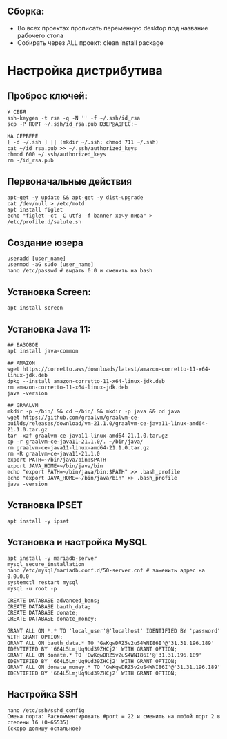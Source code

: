 ## Сборка:

- Во всех проектах прописать переменную desktop под название рабочего стола
- Собирать через ALL проект: clean install package

# Настройка дистрибутива

## Проброс ключей:

```
У СЕБЯ
ssh-keygen -t rsa -q -N '' -f ~/.ssh/id_rsa
scp -P ПОРТ ~/.ssh/id_rsa.pub ЮЗЕР@АДРЕС:~

НА СЕРВЕРЕ
[ -d ~/.ssh ] || (mkdir ~/.ssh; chmod 711 ~/.ssh)
cat ~/id_rsa.pub >> ~/.ssh/authorized_keys
chmod 600 ~/.ssh/authorized_keys
rm ~/id_rsa.pub
```

## Первоначальные действия

```
apt-get -y update && apt-get -y dist-upgrade
cat /dev/null > /etc/motd
apt install figlet
echo "figlet -ct -C utf8 -f banner хочу пива" > /etc/profile.d/salute.sh
```

## Создание юзера

```
useradd [user_name]
usermod -aG sudo [user_name]
nano /etc/passwd # выдать 0:0 и сменить на bash
```

## Установка Screen:

```
apt install screen
```

## Установка Java 11:

```
## БАЗОВОЕ
apt install java-common

## AMAZON
wget https://corretto.aws/downloads/latest/amazon-corretto-11-x64-linux-jdk.deb
dpkg --install amazon-corretto-11-x64-linux-jdk.deb
rm amazon-corretto-11-x64-linux-jdk.deb
java -version

## GRAALVM
mkdir -p ~/bin/ && cd ~/bin/ && mkdir -p java && cd java
wget https://github.com/graalvm/graalvm-ce-builds/releases/download/vm-21.1.0/graalvm-ce-java11-linux-amd64-21.1.0.tar.gz
tar -xzf graalvm-ce-java11-linux-amd64-21.1.0.tar.gz
cp -r graalvm-ce-java11-21.1.0/. ~/bin/java/
rm graalvm-ce-java11-linux-amd64-21.1.0.tar.gz
rm -R graalvm-ce-java11-21.1.0
export PATH=~/bin/java/bin:$PATH
export JAVA_HOME=~/bin/java/bin
echo "export PATH=~/bin/java/bin:$PATH" >> .bash_profile
echo "export JAVA_HOME=~/bin/java/bin" >> .bash_profile
java -version
```

## Установка IPSET

```
apt install -y ipset
```

## Установка и настройка MySQL

```
apt install -y mariadb-server
mysql_secure_installation
nano /etc/mysql/mariadb.conf.d/50-server.cnf # заменить адрес на 0.0.0.0
systemctl restart mysql
mysql -u root -p

CREATE DATABASE advanced_bans;
CREATE DATABASE bauth_data;
CREATE DATABASE donate;
CREATE DATABASE donate_money;

GRANT ALL ON *.* TO 'local_user'@'localhost' IDENTIFIED BY 'password' WITH GRANT OPTION;
GRANT ALL ON bauth_data.* TO 'GwKqwDRZ5v2uS4WNI86I'@'31.31.196.189' IDENTIFIED BY '664L5LmjUq9Ud39ZHCj2' WITH GRANT OPTION;
GRANT ALL ON donate.* TO 'GwKqwDRZ5v2uS4WNI86I'@'31.31.196.189' IDENTIFIED BY '664L5LmjUq9Ud39ZHCj2' WITH GRANT OPTION;
GRANT ALL ON donate_money.* TO 'GwKqwDRZ5v2uS4WNI86I'@'31.31.196.189' IDENTIFIED BY '664L5LmjUq9Ud39ZHCj2' WITH GRANT OPTION;
```

## Настройка SSH

```
nano /etc/ssh/sshd_config
Смена порта: Раскомментировать #port = 22 и сменить на любой порт 2 в степени 16 (0-65535)
(скоро допишу остальное)
```
